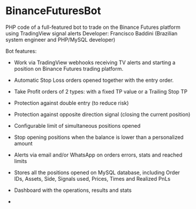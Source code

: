 # BinanceFuturesBot
PHP code of a full-featured bot to trade on the Binance Futures platform using TradingView signal alerts
Developer: Francisco Baddini (Brazilian system engineer and PHP/MySQL developer)

Bot features:
- Work via TradingView webhooks receiving TV alerts and starting a position on Binance Futures trading platform.
- Automatic Stop Loss orders opened together with the entry order.
- Take Profit orders of 2 types: with a fixed TP value or a Trailing Stop TP
- Protection against double entry (to reduce risk)
- Protection against opposite direction signal (closing the current position)
- Configurable limit of simultaneous positions opened
- Stop opening positions when the balance is lower than a personalized amount
- Alerts via email and/or WhatsApp on orders errors, stats and reached limits
- Stores all the positions opened on MySQL database, including Order IDs, Assets, Side, Signals used, Prices, Times and Realized PnLs
- Dashboard with the operations, results and stats

- 
